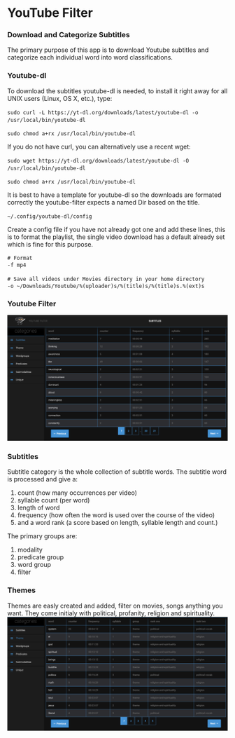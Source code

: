 # YouTube Filter

### Download and Categorize Subtitles

The primary purpose of this app is to download Youtube subtitles and categorize
each individual word into word classifications. 


### Youtube-dl

To download the subtitles youtube-dl is needed, to install it right away for 
all UNIX users (Linux, OS X, etc.), type:

`sudo curl -L https://yt-dl.org/downloads/latest/youtube-dl -o /usr/local/bin/youtube-dl`

`sudo chmod a+rx /usr/local/bin/youtube-dl`

If you do not have curl, you can alternatively use a recent wget:

`sudo wget https://yt-dl.org/downloads/latest/youtube-dl -O /usr/local/bin/youtube-dl`

`sudo chmod a+rx /usr/local/bin/youtube-dl`

It is best to have a template for youtube-dl so the downloads are formated
correctly the youtube-filter expects a named Dir based on the title. 

`~/.config/youtube-dl/config`

Create a config file if you have not already got one and add these lines, this 
is to format the playlist, the single video download has a default already set 
which is fine for this purpose.


    # Format
    -f mp4

    # Save all videos under Movies directory in your home directory
    -o ~/Downloads/Youtube/%(uploader)s/%(title)s/%(title)s.%(ext)s



### Youtube Filter
![front end](https://github.com/shadow-chasing/filter/blob/master/scripts/screen-shots/Screenshot%202019-09-10%20at%2016.19.55.png)

### Subtitles

Subtitle category is the whole collection of subtitle words. The subtitle word is processed and give a: 

1. count (how many occurrences per video)
2. syllable count (per word)
3. length of word
4. frequency (how often the word is used over the course of the video)
5. and a word rank (a score based on length, syllable length and count.)


The primary groups are:

1. modality
2. predicate group
3. word group
4. filter


###  Themes 

Themes are easly created and added, filter on movies, songs anything you want. They come initialy with political, profanity, religion and spirituality. 
![theme](https://github.com/shadow-chasing/filter/blob/master/scripts/screen-shots/Screenshot%202019-09-10%20at%2016.38.39.png)


